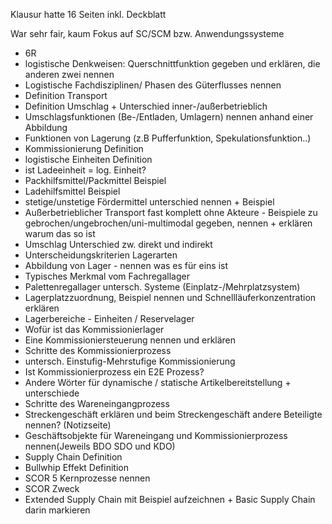 Klausur hatte 16 Seiten inkl. Deckblatt

War sehr fair, kaum Fokus auf SC/SCM bzw. Anwendungssysteme

- 6R
- logistische Denkweisen: Querschnittfunktion gegeben und erklären, die anderen zwei nennen
- Logistische Fachdisziplinen/ Phasen des Güterflusses nennen
- Definition Transport
- Definition Umschlag + Unterschied inner-/außerbetrieblich
- Umschlagsfunktionen (Be-/Entladen, Umlagern) nennen anhand einer Abbildung
- Funktionen von Lagerung (z.B Pufferfunktion, Spekulationsfunktion..)
- Kommissionierung Definition
- logistische Einheiten Definition
- ist Ladeeinheit = log. Einheit?
- Packhilfsmittel/Packmittel Beispiel
- Ladehilfsmittel Beispiel
- stetige/unstetige Fördermittel unterschied nennen + Beispiel
- Außerbetrieblicher  Transport fast komplett ohne Akteure - Beispiele zu  gebrochen/ungebrochen/uni-multimodal gegeben, nennen + erklären warum  das so ist
- Umschlag Unterschied zw. direkt und indirekt
- Unterscheidungskriterien Lagerarten
- Abbildung von Lager - nennen was es für eins ist
- Typisches Merkmal vom Fachregallager
- Palettenregallager untersch. Systeme (Einplatz-/Mehrplatzsystem)
- Lagerplatzzuordnung, Beispiel nennen und Schnellläuferkonzentration erklären
- Lagerbereiche - Einheiten / Reservelager
- Wofür ist das Kommissionierlager
- Eine Kommissioniersteuerung nennen und erklären
- Schritte des Kommissionierprozess
- untersch. Einstufig-Mehrstufige Kommissionierung
- Ist Kommissionierprozess ein E2E Prozess?
- Andere Wörter für dynamische / statische Artikelbereitstellung + unterschiede
- Schritte des Wareneingangprozess
- Streckengeschäft erklären und beim Streckengeschäft andere Beteiligte nennen? (Notizseite)
- Geschäftsobjekte für Wareneingang und Kommissionierprozess nennen(Jeweils BDO SDO und KDO)
- Supply Chain Definition
- Bullwhip Effekt Definition
- SCOR 5 Kernprozesse nennen
- SCOR Zweck
- Extended Supply Chain mit Beispiel aufzeichnen + Basic Supply Chain darin markieren